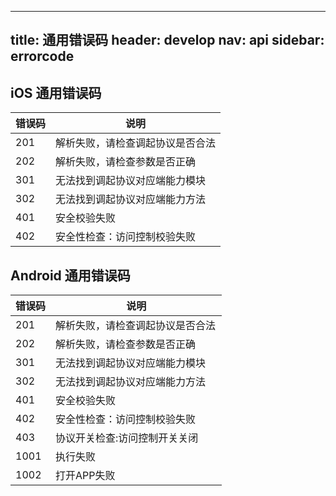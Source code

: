 
---
title: 通用错误码
header: develop
nav: api
sidebar: errorcode
---

## iOS 通用错误码

|错误码|说明|
|--|--|
|201|解析失败，请检查调起协议是否合法|
|202|解析失败，请检查参数是否正确|
|301|无法找到调起协议对应端能力模块|
|302|无法找到调起协议对应端能力方法|
|401|安全校验失败|
|402|安全性检查：访问控制校验失败|
## Android 通用错误码

|错误码|说明|
|--|--|
|201|解析失败，请检查调起协议是否合法|
|202|解析失败，请检查参数是否正确|
|301|无法找到调起协议对应端能力模块|
|302|无法找到调起协议对应端能力方法|
|401|安全校验失败|
|402|安全性检查：访问控制校验失败|
|403|协议开关检查:访问控制开关关闭&nbsp;&nbsp;&nbsp;&nbsp;&nbsp;&nbsp;&nbsp;|
|1001|执行失败|
|1002|打开APP失败|